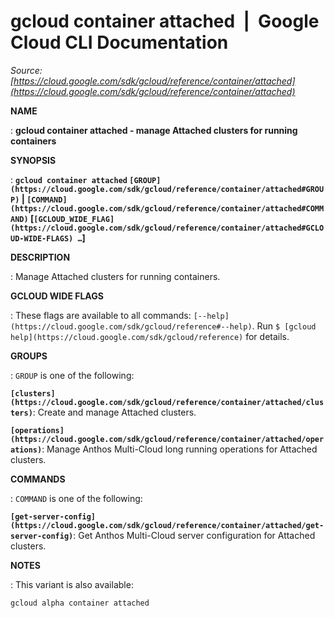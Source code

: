 # gcloud container attached  |  Google Cloud CLI Documentation

*Source: [https://cloud.google.com/sdk/gcloud/reference/container/attached](https://cloud.google.com/sdk/gcloud/reference/container/attached)*

**NAME**

: **gcloud container attached - manage Attached clusters for running containers**

**SYNOPSIS**

: **`gcloud container attached` `[GROUP](https://cloud.google.com/sdk/gcloud/reference/container/attached#GROUP)` | `[COMMAND](https://cloud.google.com/sdk/gcloud/reference/container/attached#COMMAND)` [`[GCLOUD_WIDE_FLAG](https://cloud.google.com/sdk/gcloud/reference/container/attached#GCLOUD-WIDE-FLAGS) …`]**

**DESCRIPTION**

: Manage Attached clusters for running containers.

**GCLOUD WIDE FLAGS**

: These flags are available to all commands: `[--help](https://cloud.google.com/sdk/gcloud/reference#--help)`.
Run `$ [gcloud help](https://cloud.google.com/sdk/gcloud/reference)` for details.

**GROUPS**

: ``GROUP`` is one of the following:

**`[clusters](https://cloud.google.com/sdk/gcloud/reference/container/attached/clusters)`**:
Create and manage Attached clusters.

**`[operations](https://cloud.google.com/sdk/gcloud/reference/container/attached/operations)`**:
Manage Anthos Multi-Cloud long running operations for Attached clusters.

**COMMANDS**

: ``COMMAND`` is one of the following:

**`[get-server-config](https://cloud.google.com/sdk/gcloud/reference/container/attached/get-server-config)`**:
Get Anthos Multi-Cloud server configuration for Attached clusters.

**NOTES**

: This variant is also available:

```
gcloud alpha container attached
```
